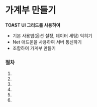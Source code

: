 # 가계부 만들기

**TOAST UI 그리드를 사용하여**

* 기본 사용법(옵션 설정, 데이터 세팅) 익히기
* Net 애드온을 사용하여 서버 통신하기
* 조합하여 가계부 만들기

### 절차

1.
2.
3.
4.
5.
6. 
